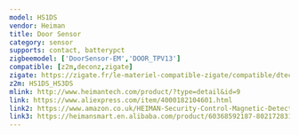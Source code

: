 ```yaml
---
model: HS1DS
vendor: Heiman
title: Door Sensor
category: sensor
supports: contact, batterypct
zigbeemodel: ['DoorSensor-EM','DOOR_TPV13']
compatible: [z2m,deconz,zigate]
zigate: https://zigate.fr/le-materiel-compatible-zigate/compatible/dtecteurdouverturedeporte
z2m: HS1DS_HS3DS
mlink: http://www.heimantech.com/product/?type=detail&id=9
link: https://www.aliexpress.com/item/4000182104601.html
link2: https://www.amazon.co.uk/HEIMAN-Security-Control-Magnetic-Detector/dp/B01MY6EX59
link3: https://heimansmart.en.alibaba.com/product/60368592187-802172831/Household_smart_wireless_door_magnetic_sensor_wireless_entry_magnetic_contact.html
---
```


